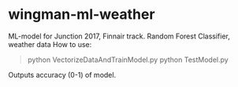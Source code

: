 # wingman-ml-weather

ML-model for Junction 2017, Finnair track. Random Forest Classifier, weather data
How to use:
>python VectorizeDataAndTrainModel.py
>python TestModel.py

Outputs accuracy (0-1) of model.
